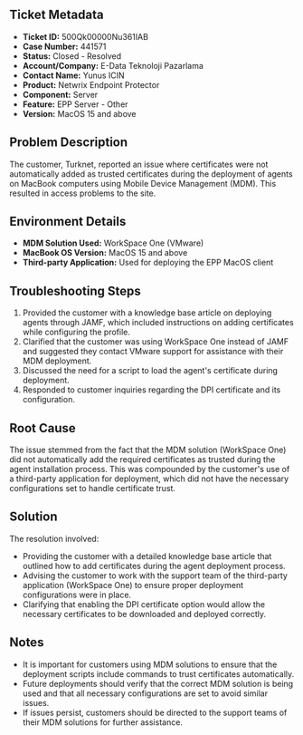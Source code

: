 ## Ticket Metadata
- **Ticket ID:** 500Qk00000Nu361IAB
- **Case Number:** 441571
- **Status:** Closed - Resolved
- **Account/Company:** E-Data Teknoloji Pazarlama
- **Contact Name:** Yunus ICIN
- **Product:** Netwrix Endpoint Protector
- **Component:** Server
- **Feature:** EPP Server - Other
- **Version:** MacOS 15 and above

## Problem Description
The customer, Turknet, reported an issue where certificates were not automatically added as trusted certificates during the deployment of agents on MacBook computers using Mobile Device Management (MDM). This resulted in access problems to the site.

## Environment Details
- **MDM Solution Used:** WorkSpace One (VMware)
- **MacBook OS Version:** MacOS 15 and above
- **Third-party Application:** Used for deploying the EPP MacOS client

## Troubleshooting Steps
1. Provided the customer with a knowledge base article on deploying agents through JAMF, which included instructions on adding certificates while configuring the profile.
2. Clarified that the customer was using WorkSpace One instead of JAMF and suggested they contact VMware support for assistance with their MDM deployment.
3. Discussed the need for a script to load the agent's certificate during deployment.
4. Responded to customer inquiries regarding the DPI certificate and its configuration.

## Root Cause
The issue stemmed from the fact that the MDM solution (WorkSpace One) did not automatically add the required certificates as trusted during the agent installation process. This was compounded by the customer's use of a third-party application for deployment, which did not have the necessary configurations set to handle certificate trust.

## Solution
The resolution involved:
- Providing the customer with a detailed knowledge base article that outlined how to add certificates during the agent deployment process.
- Advising the customer to work with the support team of the third-party application (WorkSpace One) to ensure proper deployment configurations were in place.
- Clarifying that enabling the DPI certificate option would allow the necessary certificates to be downloaded and deployed correctly.

## Notes
- It is important for customers using MDM solutions to ensure that the deployment scripts include commands to trust certificates automatically.
- Future deployments should verify that the correct MDM solution is being used and that all necessary configurations are set to avoid similar issues.
- If issues persist, customers should be directed to the support teams of their MDM solutions for further assistance.